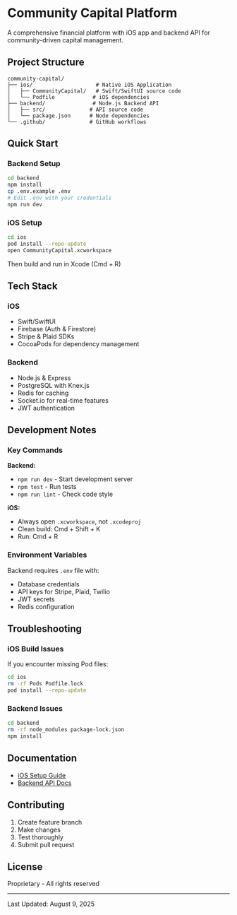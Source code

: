 # Community Capital Platform

A comprehensive financial platform with iOS app and backend API for community-driven capital management.

## Project Structure

```
community-capital/
├── ios/                    # Native iOS Application
│   ├── CommunityCapital/   # Swift/SwiftUI source code
│   └── Podfile            # iOS dependencies
├── backend/               # Node.js Backend API
│   ├── src/              # API source code
│   └── package.json      # Node dependencies
└── .github/              # GitHub workflows
```

## Quick Start

### Backend Setup
```bash
cd backend
npm install
cp .env.example .env
# Edit .env with your credentials
npm run dev
```

### iOS Setup
```bash
cd ios
pod install --repo-update
open CommunityCapital.xcworkspace
```
Then build and run in Xcode (Cmd + R)

## Tech Stack

### iOS
- Swift/SwiftUI
- Firebase (Auth & Firestore)
- Stripe & Plaid SDKs
- CocoaPods for dependency management

### Backend
- Node.js & Express
- PostgreSQL with Knex.js
- Redis for caching
- Socket.io for real-time features
- JWT authentication

## Development Notes

### Key Commands

**Backend:**
- `npm run dev` - Start development server
- `npm test` - Run tests
- `npm run lint` - Check code style

**iOS:**
- Always open `.xcworkspace`, not `.xcodeproj`
- Clean build: Cmd + Shift + K
- Run: Cmd + R

### Environment Variables
Backend requires `.env` file with:
- Database credentials
- API keys for Stripe, Plaid, Twilio
- JWT secrets
- Redis configuration

## Troubleshooting

### iOS Build Issues
If you encounter missing Pod files:
```bash
cd ios
rm -rf Pods Podfile.lock
pod install --repo-update
```

### Backend Issues
```bash
cd backend
rm -rf node_modules package-lock.json
npm install
```

## Documentation

- [iOS Setup Guide](./ios/README.md)
- [Backend API Docs](./backend/README.md)

## Contributing

1. Create feature branch
2. Make changes
3. Test thoroughly
4. Submit pull request

## License

Proprietary - All rights reserved

---
Last Updated: August 9, 2025
